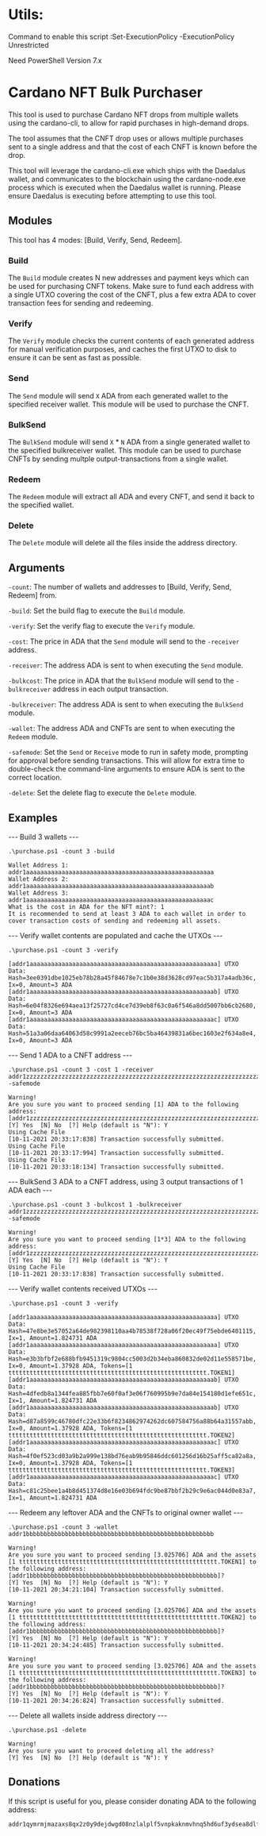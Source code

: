 # Utils:

Command to enable this script :Set-ExecutionPolicy -ExecutionPolicy Unrestricted

Need PowerShell Version 7.x

# Cardano NFT Bulk Purchaser

This tool is used to purchase Cardano NFT drops from multiple wallets using the cardano-cli, to allow for rapid purchases in high-demand drops.

The tool assumes that the CNFT drop uses or allows multiple purchases sent to a single address and that the cost of each CNFT is known before the drop.

This tool will leverage the cardano-cli.exe which ships with the Daedalus wallet, and communicates to the blockchain using the cardano-node.exe process which is executed when the Daedalus wallet is running. Please ensure Daedalus is executing before attempting to use this tool.

## Modules

This tool has 4 modes: [Build, Verify, Send, Redeem].

### Build

The `Build` module creates N new addresses and payment keys which can be used for purchasing CNFT tokens. Make sure to fund each address with a single UTXO covering the cost of the CNFT, plus a few extra ADA to cover transaction fees for sending and redeeming.

### Verify

The `Verify` module checks the current contents of each generated address for manual verification purposes, and caches the first UTXO to disk to ensure it can be sent as fast as possible.

### Send

The `Send` module will send `X` ADA from each generated wallet to the specified receiver wallet. This module will be used to purchase the CNFT.

### BulkSend

The `BulkSend` module will send `X` \* `N` ADA from a single generated wallet to the specified bulkreceiver wallet. This module can be used to purchase CNFTs by sending multple output-transactions from a single wallet.

### Redeem

The `Redeem` module will extract all ADA and every CNFT, and send it back to the specified wallet.

### Delete

The `Delete` module will delete all the files inside the address directory.

## Arguments

`-count`: The number of wallets and addresses to [Build, Verify, Send, Redeem] from.

`-build`: Set the build flag to execute the `Build` module.

`-verify`: Set the verify flag to execute the `Verify` module.

`-cost`: The price in ADA that the `Send` module will send to the `-receiver` address.

`-receiver`: The address ADA is sent to when executing the `Send` module.

`-bulkcost`: The price in ADA that the `BulkSend` module will send to the `-bulkreceiver` address in each output transaction.

`-bulkreceiver`: The address ADA is sent to when executing the `BulkSend` module.

`-wallet`: The address ADA and CNFTs are sent to when executing the `Redeem` module.

`-safemode`: Set the `Send` or `Receive` mode to run in safety mode, prompting for approval before sending transactions. This will allow for extra time to double-check the command-line arguments to ensure ADA is sent to the correct location.

`-delete`: Set the delete flag to execute the `Delete` module.

## Examples

--- Build 3 wallets ---

```
.\purchase.ps1 -count 3 -build

Wallet Address 1: addr1aaaaaaaaaaaaaaaaaaaaaaaaaaaaaaaaaaaaaaaaaaaaaaaaaaaaa
Wallet Address 2: addr1aaaaaaaaaaaaaaaaaaaaaaaaaaaaaaaaaaaaaaaaaaaaaaaaaaaab
Wallet Address 3: addr1aaaaaaaaaaaaaaaaaaaaaaaaaaaaaaaaaaaaaaaaaaaaaaaaaaaac
What is the cost in ADA for the NFT mint?: 1
It is recommended to send at least 3 ADA to each wallet in order to cover transaction costs of sending and redeeming all assets.
```

--- Verify wallet contents are populated and cache the UTXOs ---

```
.\purchase.ps1 -count 3 -verify

[addr1aaaaaaaaaaaaaaaaaaaaaaaaaaaaaaaaaaaaaaaaaaaaaaaaaaaaa] UTXO Data: Hash=3ee0391dbe1025eb78b28a45f84678e7c1b0e38d3628cd97eac5b317a4adb36c, Ix=0, Amount=3 ADA
[addr1aaaaaaaaaaaaaaaaaaaaaaaaaaaaaaaaaaaaaaaaaaaaaaaaaaaab] UTXO Data: Hash=6e04f8326e694aea13f25727cd4ce7d39eb8f63c0a6f546a8dd5007bb6cb2680, Ix=0, Amount=3 ADA
[addr1aaaaaaaaaaaaaaaaaaaaaaaaaaaaaaaaaaaaaaaaaaaaaaaaaaaac] UTXO Data: Hash=51a3a06daa64063d58c9991a2eeceb76bc5ba46439831a6bec1603e2f634a8e4, Ix=0, Amount=3 ADA

```

--- Send 1 ADA to a CNFT address ---

```
.\purchase.ps1 -count 3 -cost 1 -receiver addr1zzzzzzzzzzzzzzzzzzzzzzzzzzzzzzzzzzzzzzzzzzzzzzzzzzzzzzzzzzzzzzzzzzzzzzzzzzzzzzzzzzzzzzzzzzzzzzzzzz -safemode

Warning!
Are you sure you want to proceed sending [1] ADA to the following address:
[addr1zzzzzzzzzzzzzzzzzzzzzzzzzzzzzzzzzzzzzzzzzzzzzzzzzzzzzzzzzzzzzzzzzzzzzzzzzzzzzzzzzzzzzzzzzzzzzzzzzz]?
[Y] Yes  [N] No  [?] Help (default is "N"): Y
Using Cache File
[10-11-2021 20:33:17:838] Transaction successfully submitted.
Using Cache File
[10-11-2021 20:33:17:994] Transaction successfully submitted.
Using Cache File
[10-11-2021 20:33:18:134] Transaction successfully submitted.
```

--- BulkSend 3 ADA to a CNFT address, using 3 output transactions of 1 ADA each ---

```
.\purchase.ps1 -count 3 -bulkcost 1 -bulkreceiver addr1zzzzzzzzzzzzzzzzzzzzzzzzzzzzzzzzzzzzzzzzzzzzzzzzzzzzzzzzzzzzzzzzzzzzzzzzzzzzzzzzzzzzzzzzzzzzzzzzzz -safemode

Warning!
Are you sure you want to proceed sending [1*3] ADA to the following address:
[addr1zzzzzzzzzzzzzzzzzzzzzzzzzzzzzzzzzzzzzzzzzzzzzzzzzzzzzzzzzzzzzzzzzzzzzzzzzzzzzzzzzzzzzzzzzzzzzzzzzz]?
[Y] Yes  [N] No  [?] Help (default is "N"): Y
Using Cache File
[10-11-2021 20:33:17:838] Transaction successfully submitted.
```

--- Verify wallet contents received UTXOs ---

```
.\purchase.ps1 -count 3 -verify

[addr1aaaaaaaaaaaaaaaaaaaaaaaaaaaaaaaaaaaaaaaaaaaaaaaaaaaaa] UTXO Data: Hash=47e8be3e57052a64de982398110aa4b78538f728a06f20ec49f75ebde6401115, Ix=1, Amount=1.824731 ADA
[addr1aaaaaaaaaaaaaaaaaaaaaaaaaaaaaaaaaaaaaaaaaaaaaaaaaaaaa] UTXO Data: Hash=e3b3bfbf2e688bfb9451319c9804cc5003d2b34eba860832de02d11e558571be, Ix=0, Amount=1.37928 ADA, Tokens=[1 tttttttttttttttttttttttttttttttttttttttttttttttttttttttt.TOKEN1]
[addr1aaaaaaaaaaaaaaaaaaaaaaaaaaaaaaaaaaaaaaaaaaaaaaaaaaaab] UTXO Data: Hash=4dfedb8a1344fea885fbb7e60f0af3e06f760995b9e7da84e154180d1efe651c, Ix=1, Amount=1.824731 ADA
[addr1aaaaaaaaaaaaaaaaaaaaaaaaaaaaaaaaaaaaaaaaaaaaaaaaaaaab] UTXO Data: Hash=d87a8599c46780dfc22e33b6f8234862974262dc607584756a88b64a31557abb, Ix=0, Amount=1.37928 ADA, Tokens=[1 tttttttttttttttttttttttttttttttttttttttttttttttttttttttt.TOKEN2]
[addr1aaaaaaaaaaaaaaaaaaaaaaaaaaaaaaaaaaaaaaaaaaaaaaaaaaaac] UTXO Data: Hash=4f0ef523cd03a9b2a999e138bd76eab9b95846ddc601256d16b25aff5ca82a8a, Ix=0, Amount=1.37928 ADA, Tokens=[1 tttttttttttttttttttttttttttttttttttttttttttttttttttttttt.TOKEN3]
[addr1aaaaaaaaaaaaaaaaaaaaaaaaaaaaaaaaaaaaaaaaaaaaaaaaaaaac] UTXO Data: Hash=c81c25bee1a4b8d451374d8e16e03b694fdc9be87bbf2b29c9e6ac044d0e83a7, Ix=1, Amount=1.824731 ADA
```

--- Redeem any leftover ADA and the CNFTs to original owner wallet ---

```
.\purchase.ps1 -count 3 -wallet addr1bbbbbbbbbbbbbbbbbbbbbbbbbbbbbbbbbbbbbbbbbbbbbbbbbbbbb

Warning!
Are you sure you want to proceed sending [3.025706] ADA and the assets [1 tttttttttttttttttttttttttttttttttttttttttttttttttttttttt.TOKEN1] to the following address:
[addr1bbbbbbbbbbbbbbbbbbbbbbbbbbbbbbbbbbbbbbbbbbbbbbbbbbbbb]?
[Y] Yes  [N] No  [?] Help (default is "N"): Y
[10-11-2021 20:34:21:104] Transaction successfully submitted.

Warning!
Are you sure you want to proceed sending [3.025706] ADA and the assets [1 tttttttttttttttttttttttttttttttttttttttttttttttttttttttt.TOKEN2] to the following address:
[addr1bbbbbbbbbbbbbbbbbbbbbbbbbbbbbbbbbbbbbbbbbbbbbbbbbbbbb]?
[Y] Yes  [N] No  [?] Help (default is "N"): Y
[10-11-2021 20:34:24:485] Transaction successfully submitted.

Warning!
Are you sure you want to proceed sending [3.025706] ADA and the assets [1 tttttttttttttttttttttttttttttttttttttttttttttttttttttttt.TOKEN3] to the following address:
[addr1bbbbbbbbbbbbbbbbbbbbbbbbbbbbbbbbbbbbbbbbbbbbbbbbbbbbb]?
[Y] Yes  [N] No  [?] Help (default is "N"): Y
[10-11-2021 20:34:26:824] Transaction successfully submitted.
```

--- Delete all wallets inside address directory ---

```
.\purchase.ps1 -delete

Warning!
Are you sure you want to proceed deleting all the address?
[Y] Yes  [N] No  [?] Help (default is "N"): Y
```

## Donations

If this script is useful for you, please consider donating ADA to the following address:

```
addr1qymrmjmazaxs8qx2z0y9dejdwgd08nzlalplf5vnpkaknmvhnq5hd6uf3ydsea8dlfzq06dxk44wt022wetck3ncr8hquku4yh
```
